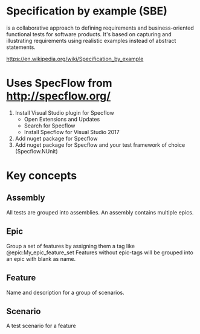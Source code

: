 # Specification by example (SBE) 
is a collaborative approach to defining requirements and business-oriented functional tests for software products.
It's based on capturing and illustrating requirements using realistic examples instead of abstract statements.

https://en.wikipedia.org/wiki/Specification_by_example

# Uses SpecFlow from http://specflow.org/
1. Install Visual Studio plugin for Specflow
	* Open Extensions and Updates
	* Search for Specflow
	* Install Specflow for Visual Studio 2017
2.	Add nuget package for Specflow
3.  Add nuget package for Specflow and your test framework of choice (Specflow.NUnit)

# Key concepts
## Assembly
All tests are grouped into assemblies. An assembly contains multiple epics.

## Epic
Group a set of features by assigning them a tag like @epic:My_epic_feature_set
Features without epic-tags will be grouped into an epic with blank as name.

## Feature
Name and description for a group of scenarios.

## Scenario
A test scenario for a feature